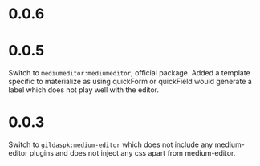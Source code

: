 # 0.0.6


# 0.0.5
Switch to `mediumeditor:mediumeditor`, official package.
Added a template specific to materialize as using quickForm or quickField would
generate a label which does not play well with the editor.

# 0.0.3

Switch to `gildaspk:medium-editor` which does not include any medium-editor plugins
and does not inject any css apart from medium-editor.
